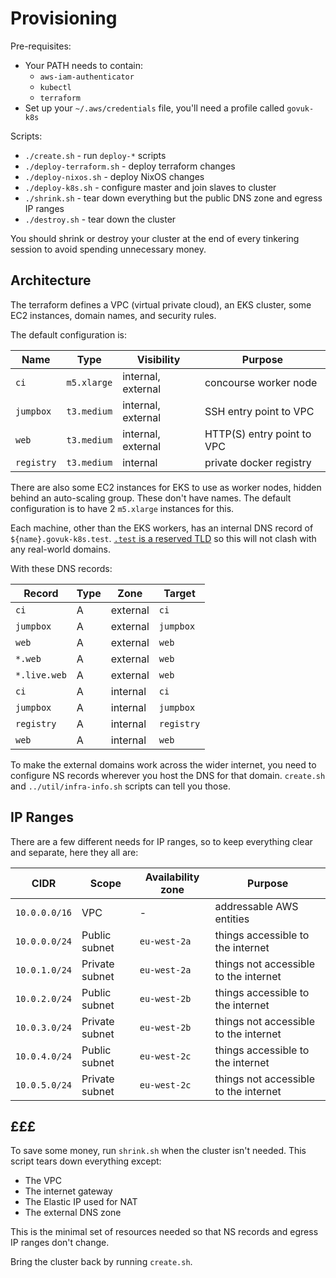 Provisioning
============

Pre-requisites:

- Your PATH needs to contain:
  - `aws-iam-authenticator`
  - `kubectl`
  - `terraform`
- Set up your `~/.aws/credentials` file, you'll need a profile called `govuk-k8s`

Scripts:

- `./create.sh` - run `deploy-*` scripts
- `./deploy-terraform.sh` - deploy terraform changes
- `./deploy-nixos.sh` - deploy NixOS changes
- `./deploy-k8s.sh` - configure master and join slaves to cluster
- `./shrink.sh` - tear down everything but the public DNS zone and egress IP ranges
- `./destroy.sh` - tear down the cluster

You should shrink or destroy your cluster at the end of every
tinkering session to avoid spending unnecessary money.


Architecture
------------

The terraform defines a VPC (virtual private cloud), an EKS cluster,
some EC2 instances, domain names, and security rules.

The default configuration is:

| Name          | Type        | Visibility         | Purpose                    |
| ------------- | ----------- | ------------------ | -------------------------- |
| `ci`          | `m5.xlarge` | internal, external | concourse worker node      |
| `jumpbox`     | `t3.medium` | internal, external | SSH entry point to VPC     |
| `web`         | `t3.medium` | internal, external | HTTP(S) entry point to VPC |
| `registry`    | `t3.medium` | internal           | private docker registry    |

There are also some EC2 instances for EKS to use as worker nodes,
hidden behind an auto-scaling group.  These don't have names.  The
default configuration is to have 2 `m5.xlarge` instances for this.

Each machine, other than the EKS workers, has an internal DNS record
of `${name}.govuk-k8s.test`.  [`.test` is a reserved TLD][] so this
will not clash with any real-world domains.

[`.test` is a reserved TLD]: https://tools.ietf.org/html/rfc2606

With these DNS records:

| Record             | Type | Zone     | Target         |
| ------------------ | ---- | -------- | -------------- |
| `ci`               | A    | external | `ci`           |
| `jumpbox`          | A    | external | `jumpbox`      |
| `web`              | A    | external | `web`          |
| `*.web`            | A    | external | `web`          |
| `*.live.web`       | A    | external | `web`          |
| `ci`               | A    | internal | `ci`           |
| `jumpbox`          | A    | internal | `jumpbox`      |
| `registry`         | A    | internal | `registry`     |
| `web`              | A    | internal | `web`          |

To make the external domains work across the wider internet, you need
to configure NS records wherever you host the DNS for that domain.
`create.sh` and `../util/infra-info.sh` scripts can tell you those.


IP Ranges
---------

There are a few different needs for IP ranges, so to keep everything
clear and separate, here they all are:

| CIDR          | Scope          | Availability zone | Purpose                               |
| ------------- | -------------- | ----------------- | ------------------------------------- |
| `10.0.0.0/16` | VPC            | -                 | addressable AWS entities              |
| `10.0.0.0/24` | Public subnet  | `eu-west-2a`      | things accessible to the internet     |
| `10.0.1.0/24` | Private subnet | `eu-west-2a`      | things not accessible to the internet |
| `10.0.2.0/24` | Public subnet  | `eu-west-2b`      | things accessible to the internet     |
| `10.0.3.0/24` | Private subnet | `eu-west-2b`      | things not accessible to the internet |
| `10.0.4.0/24` | Public subnet  | `eu-west-2c`      | things accessible to the internet     |
| `10.0.5.0/24` | Private subnet | `eu-west-2c`      | things not accessible to the internet |


£££
---

To save some money, run `shrink.sh` when the cluster isn't needed.
This script tears down everything except:

- The VPC
- The internet gateway
- The Elastic IP used for NAT
- The external DNS zone

This is the minimal set of resources needed so that NS records and
egress IP ranges don't change.

Bring the cluster back by running `create.sh`.
